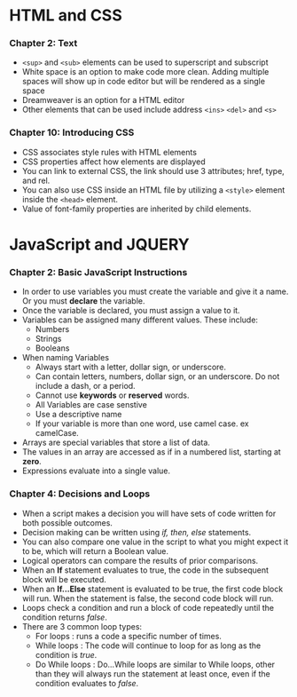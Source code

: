 # HTML and CSS

### Chapter 2: Text

* `<sup>` and `<sub>` elements can be used to superscript and subscript
* White space is an option to make code more clean. Adding multiple spaces will show up in code editor but will be rendered as a single space
* Dreamweaver is an option for a HTML editor
* Other elements that can be used include address `<ins>` `<del>` and `<s>`


### Chapter 10: Introducing CSS

* CSS associates style rules with HTML elements
* CSS properties affect how elements are displayed
* You can link to external CSS, the link should use 3 attributes; href, type, and rel.
* You can also use CSS inside an HTML file by utilizing a `<style>` element inside the `<head>` element.
* Value of font-family properties are inherited by child elements.

# JavaScript and JQUERY

### Chapter 2: Basic JavaScript Instructions

* In order to use variables you must create the variable and give it a name. Or you must **declare** the variable.
* Once the variable is declared, you must assign a value to it.
* Variables can be assigned many different values. These include:
    * Numbers
    * Strings
    * Booleans
* When naming Variables
    * Always start with a letter, dollar sign, or underscore.
    * Can contain letters, numbers, dollar sign, or an underscore. Do not include a dash, or a period.
    * Cannot use **keywords** or **reserved** words.
    * All Variables are case senstive
    * Use a descriptive name
    * If your variable is more than one word, use camel case. ex camelCase.
* Arrays are special variables that store a list of data.
* The values in an array are accessed as if in a numbered list, starting at **zero**.
* Expressions evaluate into a single value.

### Chapter 4: Decisions and Loops

* When a script makes a decision you will have sets of code written for both possible outcomes.
* Decision making can be written using *if, then, else* statements.
* You can also compare one value in the script to what you might expect it to be, which will return a Boolean value.
* Logical operators can compare the results of prior comparisons.
* When an **If** statement evaluates to true, the code in the subsequent block will be executed.
* When an **If...Else** statement is evaluated to be true, the first code block will run. When the statement is false, the second code block will run.
* Loops check a condition and run a block of code repeatedly until the condition returns *false*.
* There are 3 common loop types:
    * For loops : runs a code a specific number of times.
    * While loops : The code will continue to loop for as long as the condition is *true*.
    * Do While loops : Do...While loops are similar to While loops, other than they will always run the statement at least once, even if the condition evaluates to *false*.
